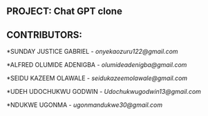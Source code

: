 ## PROJECT: Chat GPT clone
## CONTRIBUTORS:
*SUNDAY JUSTICE GABRIEL - _onyekaozuru122@gmail.com_

*ALFRED OLUMIDE ADENIGBA - _olumideadenigba@gmail.com_

*SEIDU KAZEEM OLAWALE - _seidukazeemolawale@gmail.com_

*UDEH UDOCHUKWU GODWIN - _Udochukwugodwin13@gmail.com_

*NDUKWE UGONMA - _ugonmandukwe30@gmail.com_

#